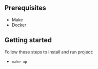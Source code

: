## Prerequisites
- Make
- Docker
## Getting started
Follow these steps to install and run project:
- ```make up```